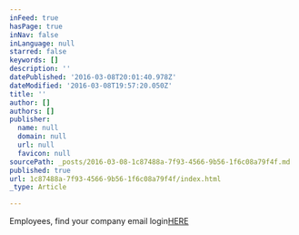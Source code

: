 ```yaml
---
inFeed: true
hasPage: true
inNav: false
inLanguage: null
starred: false
keywords: []
description: ''
datePublished: '2016-03-08T20:01:40.978Z'
dateModified: '2016-03-08T19:57:20.050Z'
title: ''
author: []
authors: []
publisher:
  name: null
  domain: null
  url: null
  favicon: null
sourcePath: _posts/2016-03-08-1c87488a-7f93-4566-9b56-1f6c08a79f4f.md
published: true
url: 1c87488a-7f93-4566-9b56-1f6c08a79f4f/index.html
_type: Article

---
```

Employees, find your company email login[HERE][0]

[0]: mail.dustyinc.us